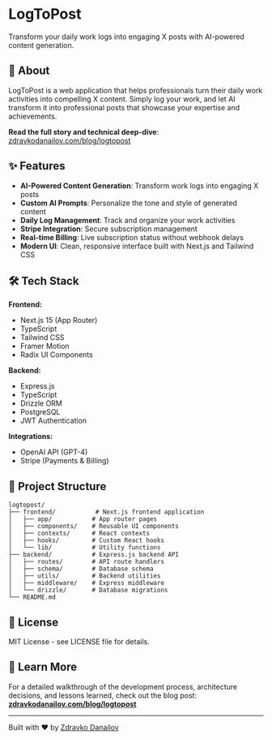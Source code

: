 # LogToPost

Transform your daily work logs into engaging X posts with AI-powered content generation.

## 📖 About

LogToPost is a web application that helps professionals turn their daily work activities into compelling X content. Simply log your work, and let AI transform it into professional posts that showcase your expertise and achievements.

**Read the full story and technical deep-dive**: [zdravkodanailov.com/blog/logtopost](https://zdravkodanailov.com/blog/logtopost)

## ✨ Features

- **AI-Powered Content Generation**: Transform work logs into engaging X posts
- **Custom AI Prompts**: Personalize the tone and style of generated content  
- **Daily Log Management**: Track and organize your work activities
- **Stripe Integration**: Secure subscription management
- **Real-time Billing**: Live subscription status without webhook delays
- **Modern UI**: Clean, responsive interface built with Next.js and Tailwind CSS

## 🛠 Tech Stack

**Frontend:**
- Next.js 15 (App Router)
- TypeScript
- Tailwind CSS
- Framer Motion
- Radix UI Components

**Backend:**
- Express.js
- TypeScript  
- Drizzle ORM
- PostgreSQL
- JWT Authentication

**Integrations:**
- OpenAI API (GPT-4)
- Stripe (Payments & Billing)

## 📁 Project Structure

```
logtopost/
├── frontend/           # Next.js frontend application
│   ├── app/           # App router pages
│   ├── components/    # Reusable UI components  
│   ├── contexts/      # React contexts
│   ├── hooks/         # Custom React hooks
│   └── lib/           # Utility functions
├── backend/           # Express.js backend API
│   ├── routes/        # API route handlers
│   ├── schema/        # Database schema
│   ├── utils/         # Backend utilities
│   ├── middleware/    # Express middleware
│   └── drizzle/       # Database migrations
└── README.md
```

## 📝 License

MIT License - see LICENSE file for details.

## 🔗 Learn More

For a detailed walkthrough of the development process, architecture decisions, and lessons learned, check out the blog post: **[zdravkodanailov.com/blog/logtopost](https://zdravkodanailov.com/blog/logtopost)**

---

Built with ❤️ by [Zdravko Danailov](https://zdravkodanailov.com)
